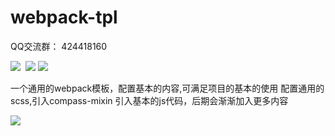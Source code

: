 # webpack-tpl
QQ交流群： 424418160

![](https://img.shields.io/badge/webpack-4.1.1-00a1fb.svg)  ![](https://img.shields.io/badge/compass_mixin-0.12.1-ff1fc4.svg)
![](https://img.shields.io/badge/webpack_cli-2.0.12-00a1fb.svg) 

一个通用的webpack模板，配置基本的内容,可满足项目的基本的使用
配置通用的scss,引入compass-mixin
引入基本的js代码，后期会渐渐加入更多内容

![](https://github.com/IFmiss/webpack-tpl/blob/master/static/demo.png)
